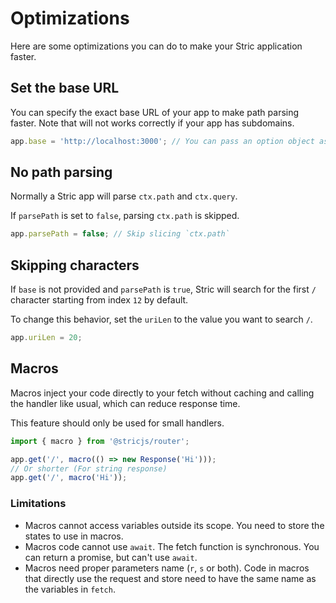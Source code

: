 # Optimizations
Here are some optimizations you can do to make your Stric application faster.

## Set the base URL 
You can specify the exact base URL of your app to make path parsing faster. Note that will not works correctly if your app has subdomains.

```typescript 
app.base = 'http://localhost:3000'; // You can pass an option object as well
```

## No path parsing
Normally a Stric app will parse `ctx.path` and `ctx.query`. 

If `parsePath` is set to `false`, parsing `ctx.path` is skipped. 

```typescript
app.parsePath = false; // Skip slicing `ctx.path`
```

## Skipping characters
If `base` is not provided and `parsePath` is `true`, Stric will search for the first `/` character starting from index `12` by default.

To change this behavior, set the `uriLen` to the value you want to search `/`.

```typescript
app.uriLen = 20;
```

## Macros
Macros inject your code directly to your fetch without caching and calling the handler like usual, which can reduce response time. 

This feature should only be used for small handlers.
```typescript
import { macro } from '@stricjs/router';

app.get('/', macro(() => new Response('Hi')));
// Or shorter (For string response)
app.get('/', macro('Hi'));
```

### Limitations
- Macros cannot access variables outside its scope. You need to store the states to use in macros.
- Macros code cannot use `await`. The fetch function is synchronous. You can return a promise, but can't use `await`.
- Macros need proper parameters name (`r`, `s` or both). Code in macros that directly use the request and store need to have the same name as the variables in `fetch`.

